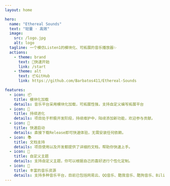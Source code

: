 ```yaml
---
layout: home

hero:
  name: "Ethereal Sounds"
  text: "轻量 · 高效"
  image:
    src: /logo.jpg
    alt: logo
  tagline: 一个模仿Listen1的模块化、可拓展的音乐播放器✨
  actions:
    - theme: brand
      text: 🚀快速开始
      link: /start
    - theme: alt
      text: 📦GitHub
      link: https://github.com/Barbatos411/Ethereal-Sounds

features:
  - icon: 📦
    title: 模块化加载
    details: 音乐平台采用模块化加载，可拓展性强，支持自定义编写拓展平台
  - icon: 🌟
    title: 持续进化
    details: 项目处于积极开发阶段，持续维护中，陆续添加新功能，欢迎参与贡献。
  - icon: 🚀
    title: 快速启动
    details: 直接下载Release即可快速体验，无需安装任何依赖。
  - icon: 📚
    title: 文档支持
    details: 项目使用以及开发都提供了详细的文档，帮助你快速上手。
  - icon: 🎨
    title: 自定义主题
    details: 支持自定义主题，你可以根据自己的喜好进行个性化定制。
  - icon: 🎵
    title: 丰富的音乐资源
    details: 支持多种音乐平台，目前已包括网易云、QQ音乐、酷我音乐、酷狗音乐、BiliBili。
---
```


<confetti />